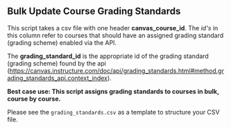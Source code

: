 Bulk Update Course Grading Standards
---
This script takes a csv file with one header **canvas_course_id**. The *id's* in this column refer to courses that should have an assigned grading standard (grading scheme) enabled via the API.

The **grading_standard_id** is the appropriate id of the grading standard (grading scheme) found by the api (https://canvas.instructure.com/doc/api/grading_standards.html#method.grading_standards_api.context_index).

**Best case use: This script assigns grading standards to courses in bulk, course by course.**

Please see the `grading_standards.csv` as a template to structure your CSV file.